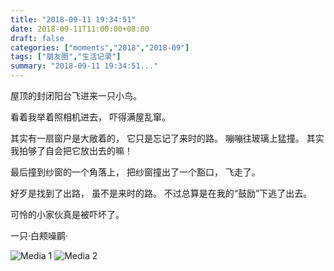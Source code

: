 ```yaml
---
title: "2018-09-11 19:34:51"
date: 2018-09-11T11:00:00+08:00
draft: false
categories: ["moments","2018","2018-09"]
tags: ["朋友圈","生活记录"]
summary: "2018-09-11 19:34:51..."
---
```


屋顶的封闭阳台飞进来一只小鸟。

看着我举着照相机进去，
吓得满屋乱窜。

其实有一扇窗户是大敞着的，
它只是忘记了来时的路。
嘣嘣往玻璃上猛撞。
其实我拍够了自会把它放出去的嘛！

最后撞到纱窗的一个角落上，
把纱窗撞出了一个豁口，
飞走了。

好歹是找到了出路，
虽不是来时的路。
不过总算是在我的“鼓励”下逃了出去。

可怜的小家伙真是被吓坏了。

一只·白颊噪鹛·

![Media 1](/Moments/photos/2018-09-11/201809111934510.jpg)
![Media 2](/Moments/photos/2018-09-11/201809111934511.jpg)


